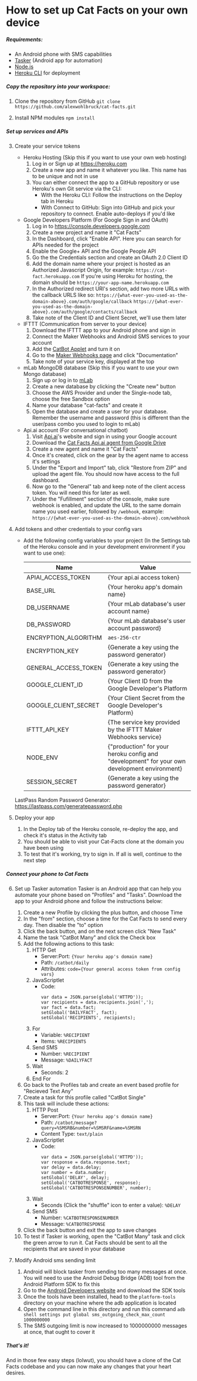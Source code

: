 # How to set up Cat Facts on your own device

##### Requirements:
- An Android phone with SMS capabilities
- [Tasker](https://play.google.com/store/apps/details?id=net.dinglisch.android.taskerm) (Android app for automation)
- [Node.js](https://nodejs.org)
- [Heroku CLI](https://devcenter.heroku.com/articles/heroku-cli) for deployment

##### Copy the repository into your workspace:
1. Clone the repository from GitHub 
    `git clone https://github.com/alexwohlbruck/cat-facts.git`

2. Install NPM modules
    `npm install`

##### Set up services and APIs

3. Create your service tokens
    - Heroku Hosting (Skip this if you want to use your own web hosting)
        1. Log in or Sign up at https://heroku.com
        2. Create a new app and name it whatever you like. This name has to be unique and not in use
        3. You can either connect the app to a GitHub repository or use Heroku's own Git service via the CLI:
            - With the Heroku CLI: Follow the instructions on the Deploy tab in Heroku
            - With Connect to GitHub: Sign into GitHub and pick your repository to connect. Enable auto-deploys if you'd like
    - Google Developers Platform (For Google Sign in and OAuth)
        1. Log in to https://console.developers.google.com
        2. Create a new project and name it "Cat Facts"
        3. In the Dashboard, click "Enable API". Here you can search for APIs needed for the project
        4. Enable the Google+ API and the Google People API
        5. Go the the Credentials section and create an OAuth 2.0 Client ID
        6. Add the domain name where your project is hosted as an Authorized Javascript Origin, for example:
            `https://cat-fact.herokuapp.com`
            If you're using Heroku for hosting, the domain should be `https://your-app-name.herokuapp.com`
        7. In the Authorized redirect URI's section, add two more URLs with the callback URLS like so:
            `https://{what-ever-you-used-as-the-domain-above}.com/auth/google/callback`
            `https://{what-ever-you-used-as-the-domain-above}.com/auth/google/contacts/callback`
        8. Take note of the Client ID and Client Secret, we'll use them later
    - IFTTT (Communication from server to your device)
        1. Download the IFTTT app to your Android phone and sign in
        2. Connect the Maker Webhooks and Android SMS services to your account
        3. Add the [CatBot Applet](https://ifttt.com/applets/48787297d-send-catbot-message) and turn it on
        4. Go to the [Maker Webhooks page](https://ifttt.com/maker_webhooks) and click "Documentation"
        5. Take note of your service key, displayed at the top
    - mLab MongoDB database (Skip this if you want to use your own Mongo database)
        1. Sign up or log in to [mLab](https://mlab.com)
        2. Create a new database by clicking the "Create new" button
        3. Choose the AWS Provider and under the Single-node tab, choose the free Sandbox option
        4. Name your database "cat-facts" and create it
        5. Open the database and create a user for your database. Remember the username and password (this is different than the user/pass combo you used to login to mLab)
    - Api.ai account (For conversational chatbot)
        1. Visit [Api.ai](https://api.ai)'s website and sign in using your Google account
        2. Download the [Cat Facts Api.ai agent from Google Drive](https://drive.google.com/file/d/0B4rWYiw5-JZtZEF4cnBQczM1cFE/view?usp=sharing)
        3. Create a new agent and name it "Cat Facts"
        4. Once it's created, click on the gear by the agent name to access it's settings
        5. Under the "Export and Import" tab, click "Restore from ZIP" and upload the agent file. You should now have access to the full dashboard.
        6. Now go to the "General" tab and keep note of the client access token. You will need this for later as well.
        7. Under the "Fufillment" section of the console, make sure webhook is enabled, and update the URL to the same domain name you used earlier, followed by `/webhook`, example:
            `https://{what-ever-you-used-as-the-domain-above}.com/webhook`

4. Add tokens and other credentials to your config vars
    - Add the following config variables to your project (In the Settings tab of the Heroku console and in your development environment if you want to use one):

		| Name 					  | Value																							|
		| ----------------------- | ----------------------------------------------------------------------------------------------- |
		| APIAI_ACCESS_TOKEN      | {Your api.ai access token}                                                                      |
		| BASE_URL               | {Your heroku app's domain name}																	|
		| DB_USERNAME             | {Your mLab database's user account name}														|
		| DB_PASSWORD            | {Your mLab database's user account password}														|
		| ENCRYPTION_ALGORITHM    | `aes-256-ctr`																					|
		| ENCRYPTION_KEY          | {Generate a key using the password generator}													|
		| GENERAL_ACCESS_TOKEN    | {Generate a key using the password generator}													|
		| GOOGLE_CLIENT_ID       | {Your Client ID from the Google Developer's Platform												|
		| GOOGLE_CLIENT_SECRET   | {Your Client Secret from the Google Developer's Platform}										|
		| IFTTT_API_KEY           | {The service key provided by the IFTTT Maker Webhooks service}									|
		| NODE_ENV                | {"production" for your heroku config and "development" for your own development environment}	|
		| SESSION_SECRET          | {Generate a key using the password generator}													|
		
	LastPass Random Password Generator: https://lastpass.com/generatepassword.php
	
5. Deploy your app
    1. In the Deploy tab of the Heroku console, re-deploy the app, and check it's status in the Activity tab
    2. You should be able to visit your Cat-Facts clone at the domain you have been using
    3. To test that it's working, try to sign in. If all is well, continue to the next step

##### Connect your phone to Cat Facts

6. Set up Tasker automation
    Tasker is an Android app that can help you automate your phone based on "Profiles" and "Tasks". Download the app to your Android phone and follow the instructions below:
    1. Create a new Profile by clicking the plus button, and choose Time
    2. In the "from" section, choose a time for the Cat Facts to send every day. Then disable the "to" option
    3. Click the back button, and on the next screen click "New Task"
    4. Name the task "CatBot Many" and click the Check box
    5. Add the following actions to this task:
        1. HTTP Get
            - Server:Port: `{Your heroku app's domain name}`
            - Path: `/catbot/daily`
            - Attributes: `code={Your general access token from config vars}`
        2. JavaScriptlet
            - Code: 
	            ```
	            var data = JSON.parse(global('HTTPD'));
	            var recipients = data.recipients.join(',');
	            var fact = data.fact;
	            setGlobal('DAILYFACT', fact);
	            setGlobal('RECIPIENTS', recipients);
	            ```
        3. For
            - Variable: `%RECIPIENT`
            - Items: `%RECIPIENTS`
        4. Send SMS
            - Number: `%RECIPIENT`
            - Message: `%DAILYFACT`
        5. Wait
            - Seconds: 2
        6. End For
    6. Go back to the Profiles tab and create an event based profile for "Recieved Text Any"
    7. Create a task for this profile called "CatBot Single"
    8. This task will include these actions:
        1. HTTP Post
            - Server:Port: `{Your heroku app's domain name}`
            - Path: `/catbot/message?query=%SMSRB&number=%SMSRF&name=%SMSRN`
            - Content Type: `text/plain`
        2. JavaScriptlet
            - Code:
                ```
                var data = JSON.parse(global('HTTPD'));
                var response = data.response.text;
                var delay = data.delay;
                var number = data.number;
                setGlobal('DELAY', delay);
                setGlobal('CATBOTRESPONSE', response);
                setGlobal('CATBOTRESPONSENUMBER', number);
                ```
        3. Wait
            - Seconds (Click the "shuffle" icon to enter a value): `%DELAY`
        4. Send SMS
            - Number: `%CATBOTRESPONSENUMBER`
            - Message: `%CATBOTRESPONSE`
    9. Click the back button and exit the app to save changes
    10. To test if Tasker is working, open the "CatBot Many" task and click the green arrow to run it. Cat Facts should be sent to all the recipients that are saved in your database

7. Modify Android sms sending limit
    1. Android will block tasker from sending too many messages at once. You will need to use the Android Debug Bridge (ADB) tool from the Android Platform SDK to fix this
    2. Go to the [Android Developers website](https://developer.android.com/studio/releases/platform-tools.html) and download the SDK tools
    3. Once the tools have been installed, head to the `platform-tools` directory on your machine where the adb application is located
    4. Open the command line in this directory and run this command `adb shell settings put global sms_outgoing_check_max_count 1000000000`
    5. The SMS outgoing limit is now increased to 1000000000 messages at once, that ought to cover it

##### That's it!
    
And in those few easy steps (lolwut), you should have a clone of the Cat Facts codebase and you can now make any changes that your heart desires.